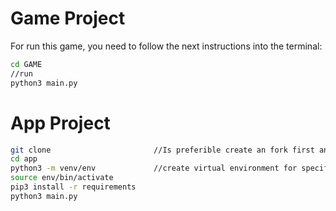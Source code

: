 # Game Project

For run this game, you need to follow the next instructions into the terminal:

```sh
cd GAME
//run
python3 main.py
```



# App Project

```sh
git clone                       //Is preferible create an fork first and get gitclone
cd app
python3 -m venv/env             //create virtual environment for specific versions of modules.
source env/bin/activate
pip3 install -r requirements
python3 main.py
```